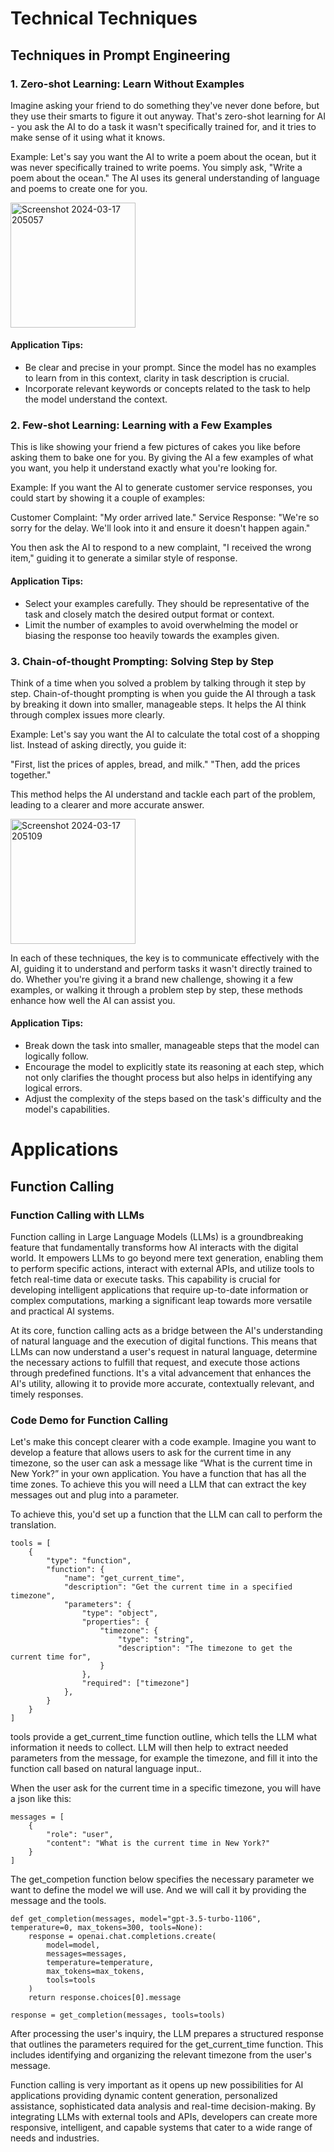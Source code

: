 # Technical Techniques
## Techniques in Prompt Engineering

### 1. Zero-shot Learning: Learn Without Examples

Imagine asking your friend to do something they've never done before, but they use their smarts to figure it out anyway. That's zero-shot learning for AI - you ask the AI to do a task it wasn't specifically trained for, and it tries to make sense of it using what it knows.

Example: Let's say you want the AI to write a poem about the ocean, but it was never specifically trained to write poems. You simply ask, "Write a poem about the ocean." The AI uses its general understanding of language and poems to create one for you.

<img width="200" alt="Screenshot 2024-03-17 205057" src="https://github.com/csc301-2024-s/learning-software-engineering.github.io/assets/75962325/8176099c-30f2-4347-aa2d-9cde47285402">

#### Application Tips:
- Be clear and precise in your prompt. Since the model has no examples to learn from in this context, clarity in task description is crucial.
- Incorporate relevant keywords or concepts related to the task to help the model understand the context.


### 2. Few-shot Learning: Learning with a Few Examples

This is like showing your friend a few pictures of cakes you like before asking them to bake one for you. By giving the AI a few examples of what you want, you help it understand exactly what you're looking for.

Example: If you want the AI to generate customer service responses, you could start by showing it a couple of examples:

Customer Complaint: "My order arrived late."
Service Response: "We're so sorry for the delay. We'll look into it and ensure it doesn't happen again."

You then ask the AI to respond to a new complaint, "I received the wrong item," guiding it to generate a similar style of response.

#### Application Tips:
- Select your examples carefully. They should be representative of the task and closely match the desired output format or context.
- Limit the number of examples to avoid overwhelming the model or biasing the response too heavily towards the examples given.

### 3. Chain-of-thought Prompting: Solving Step by Step

Think of a time when you solved a problem by talking through it step by step. Chain-of-thought prompting is when you guide the AI through a task by breaking it down into smaller, manageable steps. It helps the AI think through complex issues more clearly.

Example: Let's say you want the AI to calculate the total cost of a shopping list. Instead of asking directly, you guide it:

"First, list the prices of apples, bread, and milk."
"Then, add the prices together."

This method helps the AI understand and tackle each part of the problem, leading to a clearer and more accurate answer.

<img width="200" alt="Screenshot 2024-03-17 205109" src="https://github.com/csc301-2024-s/learning-software-engineering.github.io/assets/75962325/86813ee5-69a8-46b3-baa9-c904d37085a9">

In each of these techniques, the key is to communicate effectively with the AI, guiding it to understand and perform tasks it wasn't directly trained to do. Whether you're giving it a brand new challenge, showing it a few examples, or walking it through a problem step by step, these methods enhance how well the AI can assist you.

#### Application Tips:
- Break down the task into smaller, manageable steps that the model can logically follow.
- Encourage the model to explicitly state its reasoning at each step, which not only clarifies the thought process but also helps in identifying any logical errors.
- Adjust the complexity of the steps based on the task's difficulty and the model's capabilities.


# Applications
## Function Calling
### Function Calling with LLMs

Function calling in Large Language Models (LLMs) is a groundbreaking feature that fundamentally transforms how AI interacts with the digital world. It empowers LLMs to go beyond mere text generation, enabling them to perform specific actions, interact with external APIs, and utilize tools to fetch real-time data or execute tasks. This capability is crucial for developing intelligent applications that require up-to-date information or complex computations, marking a significant leap towards more versatile and practical AI systems.

At its core, function calling acts as a bridge between the AI's understanding of natural language and the execution of digital functions. This means that LLMs can now understand a user's request in natural language, determine the necessary actions to fulfill that request, and execute those actions through predefined functions. It's a vital advancement that enhances the AI's utility, allowing it to provide more accurate, contextually relevant, and timely responses.

### Code Demo for Function Calling

Let's make this concept clearer with a code example. Imagine you want to develop a feature that allows users to ask for the current time in any timezone, so the user can ask a message like 
“What is the current time in New York?” in your own application. You have a function that has all the time zones. To achieve this you will need a LLM that can extract the key messages out and plug into a parameter.

To achieve this, you'd set up a function that the LLM can call to perform the translation. 

```
tools = [
    {
        "type": "function",
        "function": {
            "name": "get_current_time",
            "description": "Get the current time in a specified timezone",
            "parameters": {
                "type": "object",
                "properties": {
                    "timezone": {
                        "type": "string",
                        "description": "The timezone to get the current time for",
                    }
                },
                "required": ["timezone"]
            },
        }
    }
]
```

tools provide a  get_current_time function outline, which tells the LLM what information it needs to collect. LLM will then help to extract needed parameters from the message, for example the timezone,  and fill it into the function call based on natural language input..

When the user ask for the current time in a specific timezone, you will have a json like this:
```
messages = [
    {
        "role": "user",
        "content": "What is the current time in New York?"
    }
]
```

The get_competion function below specifies the necessary parameter we want to define the model we will use. And we will call it by providing the message and the tools.
```
def get_completion(messages, model="gpt-3.5-turbo-1106", temperature=0, max_tokens=300, tools=None):
    response = openai.chat.completions.create(
        model=model,
        messages=messages,
        temperature=temperature,
        max_tokens=max_tokens,
        tools=tools
    )
    return response.choices[0].message

response = get_completion(messages, tools=tools)
```

After processing the user's inquiry, the LLM prepares a structured response that outlines the parameters required for the get_current_time function. This includes identifying and organizing the relevant timezone from the user's message.

Function calling is very important as it opens up new possibilities for AI applications providing dynamic content generation, personalized assistance, sophisticated data analysis and real-time decision-making. By integrating LLMs with external tools and APIs, developers can create more responsive, intelligent, and capable systems that cater to a wide range of needs and industries.


